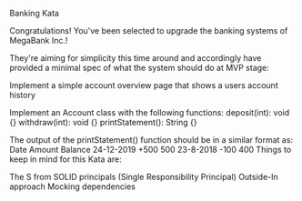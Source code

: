 Banking Kata

Congratulations! You've been selected to upgrade the banking systems of MegaBank Inc.!

They're aiming for simplicity this time around and accordingly have provided a minimal spec of what the system should do at MVP stage:

Implement a simple account overview page that shows a users account history

Implement an Account class with the following functions:
deposit(int): void {}
withdraw(int): void {}
printStatement(): String {}

The output of the printStatement() function should be in a similar format as:
Date	Amount	Balance
24-12-2019	+500	500
23-8-2018	-100	400
Things to keep in mind for this Kata are:

The S from SOLID principals (Single Responsibility Principal)
Outside-In approach
Mocking dependencies